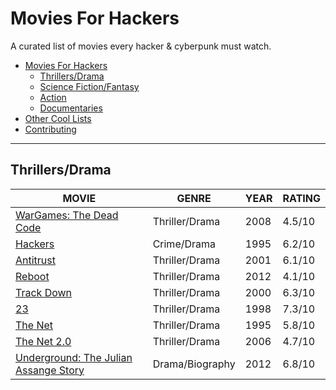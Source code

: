 # Movies For Hackers

A curated list of movies every hacker & cyberpunk must watch.

- [Movies For Hackers](#movies-for-hackers)
	- [Thrillers/Drama](#thrilles/drama)
	- [Science Fiction/Fantasy](#science-fiction/fantasy)
	- [Action](#action)
	- [Documentaries](#documentaries)
- [Other Cool Lists](#other-cool-lists)
- [Contributing](#contributing)

- - -

## Thrillers/Drama

| MOVIE																				   | GENRE					   | YEAR | RATING |
|--------------------------------------------------------------------------------------|---------------------------|------|--------|
| [WarGames: The Dead Code](http://www.imdb.com/title/tt0865957/)				   	   | Thriller/Drama            | 2008 | 4.5/10 |
| [Hackers](http://www.imdb.com/title/tt0113243/) 									   | Crime/Drama               | 1995 | 6.2/10 |
| [Antitrust](http://www.imdb.com/title/tt0218817/) 								   | Thriller/Drama            | 2001 | 6.1/10 |
| [Reboot](http://www.imdb.com/title/tt2090594/) 									   | Thriller/Drama            | 2012 | 4.1/10 |
| [Track Down](http://www.imdb.com/title/tt0159784/) 								   | Thriller/Drama            | 2000 | 6.3/10 |
| [23](http://www.imdb.com/title/tt0126765/) 										   | Thriller/Drama            | 1998 | 7.3/10 |
| [The Net](http://www.imdb.com/title/tt0113957/) 									   | Thriller/Drama            | 1995 | 5.8/10 |
| [The Net 2.0](http://www.imdb.com/title/tt0449077/) 								   | Thriller/Drama            | 2006 | 4.7/10 |
| [Underground: The Julian Assange Story](http://www.imdb.com/title/tt2357453/) 	   | Drama/Biography           | 2012 | 6.8/10 |